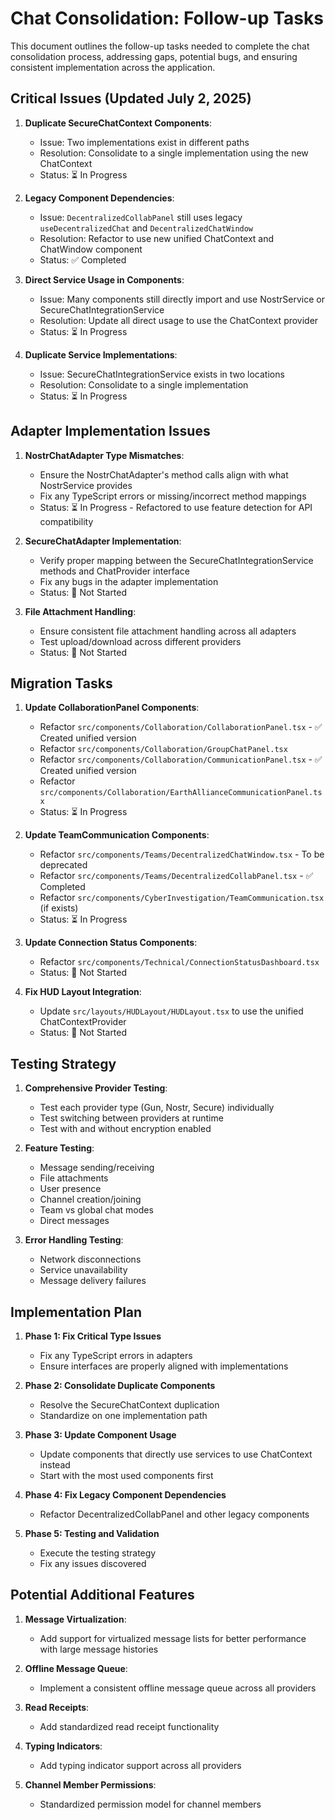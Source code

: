 # Chat Consolidation: Follow-up Tasks

This document outlines the follow-up tasks needed to complete the chat consolidation process, addressing gaps, potential bugs, and ensuring consistent implementation across the application.

## Critical Issues (Updated July 2, 2025)

1. **Duplicate SecureChatContext Components**:
   - Issue: Two implementations exist in different paths
   - Resolution: Consolidate to a single implementation using the new ChatContext
   - Status: ⏳ In Progress

2. **Legacy Component Dependencies**:
   - Issue: `DecentralizedCollabPanel` still uses legacy `useDecentralizedChat` and `DecentralizedChatWindow`
   - Resolution: Refactor to use new unified ChatContext and ChatWindow component
   - Status: ✅ Completed

3. **Direct Service Usage in Components**:
   - Issue: Many components still directly import and use NostrService or SecureChatIntegrationService
   - Resolution: Update all direct usage to use the ChatContext provider
   - Status: ⏳ In Progress

4. **Duplicate Service Implementations**:
   - Issue: SecureChatIntegrationService exists in two locations
   - Resolution: Consolidate to a single implementation
   - Status: ⏳ In Progress

## Adapter Implementation Issues

1. **NostrChatAdapter Type Mismatches**:
   - Ensure the NostrChatAdapter's method calls align with what NostrService provides
   - Fix any TypeScript errors or missing/incorrect method mappings
   - Status: ⏳ In Progress - Refactored to use feature detection for API compatibility

2. **SecureChatAdapter Implementation**:
   - Verify proper mapping between the SecureChatIntegrationService methods and ChatProvider interface
   - Fix any bugs in the adapter implementation
   - Status: 🔄 Not Started

3. **File Attachment Handling**:
   - Ensure consistent file attachment handling across all adapters
   - Test upload/download across different providers
   - Status: 🔄 Not Started

## Migration Tasks

1. **Update CollaborationPanel Components**:
   - Refactor `src/components/Collaboration/CollaborationPanel.tsx` - ✅ Created unified version
   - Refactor `src/components/Collaboration/GroupChatPanel.tsx`
   - Refactor `src/components/Collaboration/CommunicationPanel.tsx` - ✅ Created unified version
   - Refactor `src/components/Collaboration/EarthAllianceCommunicationPanel.tsx`
   - Status: ⏳ In Progress

2. **Update TeamCommunication Components**:
   - Refactor `src/components/Teams/DecentralizedChatWindow.tsx` - To be deprecated
   - Refactor `src/components/Teams/DecentralizedCollabPanel.tsx` - ✅ Completed
   - Refactor `src/components/CyberInvestigation/TeamCommunication.tsx` (if exists)
   - Status: ⏳ In Progress

3. **Update Connection Status Components**:
   - Refactor `src/components/Technical/ConnectionStatusDashboard.tsx`
   - Status: 🔄 Not Started

4. **Fix HUD Layout Integration**:
   - Update `src/layouts/HUDLayout/HUDLayout.tsx` to use the unified ChatContextProvider
   - Status: 🔄 Not Started

## Testing Strategy

1. **Comprehensive Provider Testing**:
   - Test each provider type (Gun, Nostr, Secure) individually
   - Test switching between providers at runtime
   - Test with and without encryption enabled

2. **Feature Testing**:
   - Message sending/receiving
   - File attachments
   - User presence
   - Channel creation/joining
   - Team vs global chat modes
   - Direct messages

3. **Error Handling Testing**:
   - Network disconnections
   - Service unavailability
   - Message delivery failures

## Implementation Plan

1. **Phase 1: Fix Critical Type Issues**
   - Fix any TypeScript errors in adapters
   - Ensure interfaces are properly aligned with implementations

2. **Phase 2: Consolidate Duplicate Components**
   - Resolve the SecureChatContext duplication
   - Standardize on one implementation path

3. **Phase 3: Update Component Usage**
   - Update components that directly use services to use ChatContext instead
   - Start with the most used components first

4. **Phase 4: Fix Legacy Component Dependencies**
   - Refactor DecentralizedCollabPanel and other legacy components

5. **Phase 5: Testing and Validation**
   - Execute the testing strategy
   - Fix any issues discovered

## Potential Additional Features

1. **Message Virtualization**:
   - Add support for virtualized message lists for better performance with large message histories

2. **Offline Message Queue**:
   - Implement a consistent offline message queue across all providers

3. **Read Receipts**:
   - Add standardized read receipt functionality

4. **Typing Indicators**:
   - Add typing indicator support across all providers

5. **Channel Member Permissions**:
   - Standardized permission model for channel members
